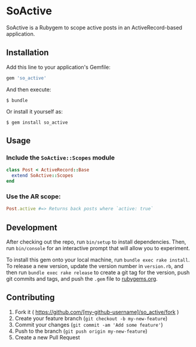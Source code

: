 # SoActive

SoActive is a Rubygem to scope active posts in an ActiveRecord-based application.

## Installation

Add this line to your application's Gemfile:

```ruby
gem 'so_active'
```

And then execute:

    $ bundle

Or install it yourself as:

    $ gem install so_active

## Usage

### Include the `SoActive::Scopes` module

```ruby
class Post < ActiveRecord::Base
  extend SoActive::Scopes
end
```

### Use the AR scope:

```ruby
Post.active #=> Returns back posts where `active: true`
```

## Development

After checking out the repo, run `bin/setup` to install dependencies. Then, run `bin/console` for an interactive prompt that will allow you to experiment.

To install this gem onto your local machine, run `bundle exec rake install`. To release a new version, update the version number in `version.rb`, and then run `bundle exec rake release` to create a git tag for the version, push git commits and tags, and push the `.gem` file to [rubygems.org](https://rubygems.org).

## Contributing

1. Fork it ( https://github.com/[my-github-username]/so_active/fork )
2. Create your feature branch (`git checkout -b my-new-feature`)
3. Commit your changes (`git commit -am 'Add some feature'`)
4. Push to the branch (`git push origin my-new-feature`)
5. Create a new Pull Request
